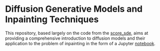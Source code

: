 # Diffusion Generative Models and Inpainting Techniques

This repository, based largely on the code from the [score_sde](https://github.com/yang-song/score_sde_pytorch), aims at providing a comprehensive introduction to diffusion models and their application to the problem of inpainting in the form of a Jupyter [notebook](AAA_notebook.ipynb).